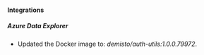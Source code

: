 #### Integrations
##### Azure Data Explorer
- Updated the Docker image to: *demisto/auth-utils:1.0.0.79972*.

